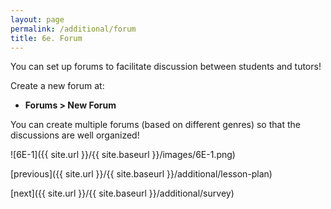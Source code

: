 ```yaml
---
layout: page
permalink: /additional/forum
title: 6e. Forum
---
```


You can set up forums to facilitate discussion between students and tutors!

Create a new forum at:
  * **Forums > New Forum**

You can create multiple forums (based on different genres) so that the discussions are well organized!

![6E-1]({{ site.url }}/{{ site.baseurl }}/images/6E-1.png)

[previous]({{ site.url }}/{{ site.baseurl }}/additional/lesson-plan)

[next]({{ site.url }}/{{ site.baseurl }}/additional/survey)